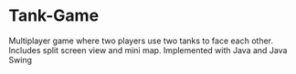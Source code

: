 # Tank-Game
Multiplayer game where two players use two tanks to face each other. Includes split screen view and mini map. Implemented with Java and Java Swing
